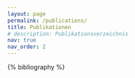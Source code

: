 ```yaml
---
layout: page
permalink: /publications/
title: Publikationen
# description: Publikationsverzeichnis
nav: true
nav_order: 2
---
```


<!-- _pages/publications.md -->
<div class="publications">

{% bibliography %}
<!-- {% bibliography --style apa-6th-edition %} -->

</div>

